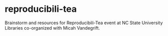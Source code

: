 # reproducibili-tea
Brainstorm and resources for Reproducibili-Tea event at NC State University Libraries co-organized with Micah Vandegrift.
